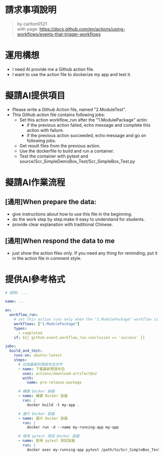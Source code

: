 請求事項說明
========
> by carlton0521<br/>
> with page: https://docs.github.com/en/actions/using-workflows/events-that-trigger-workflows

# 運用構想

- I need AI provide me a Github action file. 
- I want to use the action file to dockerize my app and test it. 

# 擬請AI提供項目

- Please write a Github Action file, named "2.ModuleTest". 
- This Github action file contains following jobs:
  * Set this action workflow_run after the "1.ModulePackage" actin:
    - if the previous action failed, echo message and complete this action with failure.
    - if the previous action succeeded, echo message and go on following jobs.
  * Get result files from the previous action.  
  * Use the dockerfile to build and run a container.
  * Test the container with pytest and source/Scr_SimpleDemoBox_Test/Scr_SimpleBox_Test.py

# 擬請AI作業流程

## [通用]When prepare the data:
- give instructions about how to use this file in the beginning.
- do the work step by step.make it easy to understand for students.
- provide clear explanation with traditional Chinese.

## [通用]When respond the data to me
- just show the action files only. If you need any thing for reminding, put it in the action file in comment style.

# 提供AI參考格式

```yaml
# 說明: ...

name: ...

on:
  workflow_run:
    # set this action runs only when the "1.ModulePackage" workflow is completed successfully
    workflows: ["1.ModulePackage"]
    types:
      - completed
    if: ${{ github.event.workflow_run.conclusion == 'success' }} 

jobs:
  build_and_test:
    runs-on: ubuntu-latest
    steps:
      # 拉取最新的預發布包文件
      - name: 下載最新預發布包
        uses: actions/download-artifact@v2
        with:
          name: pre-release-package

      # 構建 Docker 容器
      - name: 構建 Docker 容器
        run: |
          docker build -t my-app .

      # 運行 Docker 容器
      - name: 運行 Docker 容器
        run: |
          docker run -d --name my-running-app my-app

      # 使用 pytest 測試 Docker 容器
      - name: 使用 pytest 測試容器
        run: |
          docker exec my-running-app pytest /path/to/Scr_SimpleBox_Test.py
```